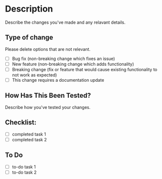 # Description

Describe the changes you've made and any relavant details.

## Type of change

Please delete options that are not relevant.

- [ ] Bug fix (non-breaking change which fixes an issue)
- [ ] New feature (non-breaking change which adds functionality)
- [ ] Breaking change (fix or feature that would cause existing functionality to not work as expected)
- [ ] This change requires a documentation update

## How Has This Been Tested?

Describe how you've tested your changes.

## Checklist:

- [ ] completed task 1
- [ ] completed task 2

## To Do
- [ ] to-do task 1
- [ ] to-do task 2
